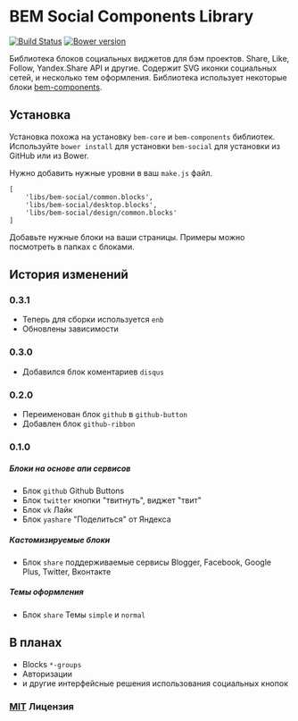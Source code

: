 # BEM Social Components Library
[![Build Status](https://travis-ci.org/bem-incubator/bem-social.svg?branch=master)](https://travis-ci.org/bem-incubator/bem-social)
[![Bower version](https://badge.fury.io/bo/bem-social.svg)](http://badge.fury.io/bo/bem-social)

Библиотека блоков социальных виджетов для бэм проектов. Share, Like, Follow,
Yandex.Share API и другие. Содержит SVG иконки социальных сетей, и несколько
тем оформления. Библиотека использует некоторые блоки [bem-components](http://github.com/bem/bem-components).

## Установка

Установка похожа на установку `bem-core` и `bem-components` библиотек. Используйте `bower install` для 
установки `bem-social` для установки из GitHub или из Bower.

Нужно добавить нужные уровни в ваш `make.js` файл.

```
[
    'libs/bem-social/common.blocks',
    'libs/bem-social/desktop.blocks',
    'libs/bem-social/design/common.blocks'
]
```

Добавьте нужные блоки на ваши страницы. Примеры можно посмотреть в папках с блоками.

## История изменений

### 0.3.1

- Теперь для сборки используется `enb`
- Обновлены зависимости

### 0.3.0

- Добавился блок коментариев `disqus`

### 0.2.0

- Переименован блок `github` в `github-button`
- Добавлен блок `github-ribbon`

### 0.1.0

##### Блоки на основе апи сервисов

- Блок `github` Github Buttons
- Блок `twitter` кнопки "твитнуть", виджет "твит"
- Блок `vk` Лайк
- Блок `yashare` "Поделиться" от Яндекса

##### Кастомизируемые блоки

- Блок `share` поддерживаемые сервисы Blogger, Facebook, Google Plus, Twitter, Вконтакте

##### Темы оформления

- Блок `share` Темы `simple` и `normal`

## В планах

+ Blocks `*-groups`
+ Авторизации
+ и другие интерфейсные решения использования социальных кнопок

### [MIT](http://en.wikipedia.org/wiki/MIT_License) Лицензия
